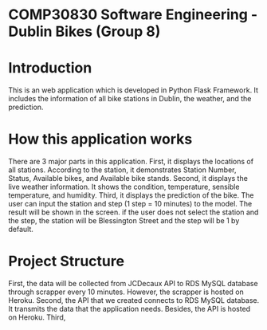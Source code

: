 # COMP30830 Software Engineering - Dublin Bikes (Group 8)

# Introduction
This is an web application which is developed in Python Flask Framework. It includes the information of all bike stations in Dublin, the weather, and the prediction.

# How this application works
There are 3 major parts in this application. First, it displays the locations of all stations. According to the station, it demonstrates Station Number, Status, Available bikes, and Available bike stands. Second, it displays the live weather information. It shows the condition, temperature, sensible temperature, and humidity. Third, it displays the prediction of the bike. The user can input the station and step (1 step = 10 minutes) to the model. The result will be shown in the screen. if the user does not select the station and the step, the station will be Blessington Street and the step will be 1 by default.

# Project Structure
First, the data will be collected from JCDecaux API to RDS MySQL database through scrapper every 10 minutes. However, the scrapper is hosted on Heroku. Second, the API that we created connects to RDS MySQL database. It transmits the data that the application needs. Besides, the API is hosted on Heroku. Third,